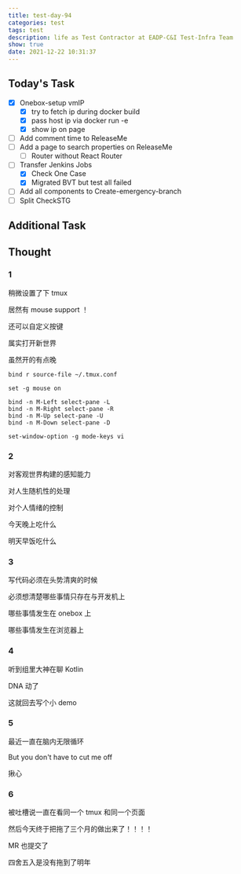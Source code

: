 ```yaml
---
title: test-day-94
categories: test
tags: test
description: life as Test Contractor at EADP-C&I Test-Infra Team
show: true
date: 2021-12-22 10:31:37
---
```

## Today's Task
- [x] Onebox-setup vmIP
    - [x] try to fetch ip during docker build
    - [x] pass host ip via docker run -e 
    - [x] show ip on page
- [ ] Add comment time to ReleaseMe
- [ ] Add a page to search properties on ReleaseMe
    - [ ] Router without React Router
- [ ] Transfer Jenkins Jobs
    - [x] Check One Case
    - [x] Migrated BVT but test all failed 
- [ ] Add all components to Create-emergency-branch
- [ ] Split CheckSTG

## Additional Task 

## Thought

### 1

稍微设置了下 tmux

居然有 mouse support ！

还可以自定义按键

属实打开新世界

虽然开的有点晚


```
bind r source-file ~/.tmux.conf

set -g mouse on

bind -n M-Left select-pane -L
bind -n M-Right select-pane -R
bind -n M-Up select-pane -U
bind -n M-Down select-pane -D

set-window-option -g mode-keys vi
```

### 2 

对客观世界构建的感知能力

对人生随机性的处理

对个人情绪的控制

今天晚上吃什么

明天早饭吃什么

### 3

写代码必须在头势清爽的时候

必须想清楚哪些事情只存在与开发机上

哪些事情发生在 onebox 上

哪些事情发生在浏览器上

### 4

听到组里大神在聊 Kotlin

DNA 动了

这就回去写个小 demo 

### 5

最近一直在脑内无限循环

But you don't have to cut me off

揪心

### 6

被吐槽说一直在看同一个 tmux 和同一个页面

然后今天终于把拖了三个月的做出来了！！！！

MR 也提交了

四舍五入是没有拖到了明年